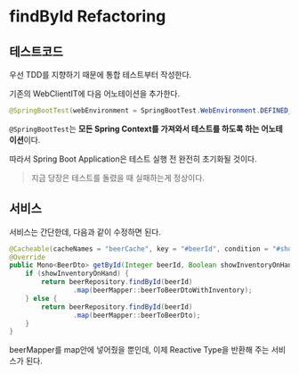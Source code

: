 # findById Refactoring

## 테스트코드

우선 TDD를 지향하기 때문에 통합 테스트부터 작성한다.

기존의 WebClientIT에 다음 어노테이션을 추가한다.

``` java
@SpringBootTest(webEnvironment = SpringBootTest.WebEnvironment.DEFINED_PORT)
```

`@SpringBootTest`는 **모든 Spring Context를 가져와서 테스트를 하도록 하는 어노테이션**이다.

따라서 Spring Boot Application은 테스트 실행 전 완전히 초기화될 것이다.

> 지금 당장은 테스트를 돌렸을 때 실패하는게 정상이다.

## 서비스

서비스는 간단한데, 다음과 같이 수정하면 된다.

```java
@Cacheable(cacheNames = "beerCache", key = "#beerId", condition = "#showInventoryOnHand == false ")
@Override
public Mono<BeerDto> getById(Integer beerId, Boolean showInventoryOnHand) {
    if (showInventoryOnHand) {
        return beerRepository.findById(beerId)
                .map(beerMapper::beerToBeerDtoWithInventory);
    } else {
        return beerRepository.findById(beerId)
                .map(beerMapper::beerToBeerDto);
    }
}
```

beerMapper를 map안에 넣어줬을 뿐인데, 이제 Reactive Type을 반환해 주는 서비스가 된다.